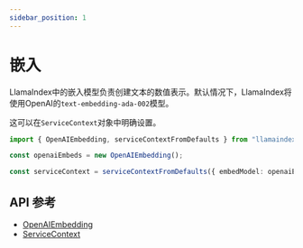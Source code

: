 ```yaml
---
sidebar_position: 1
---
```


# 嵌入

LlamaIndex中的嵌入模型负责创建文本的数值表示。默认情况下，LlamaIndex将使用OpenAI的`text-embedding-ada-002`模型。

这可以在`ServiceContext`对象中明确设置。

```typescript
import { OpenAIEmbedding, serviceContextFromDefaults } from "llamaindex";

const openaiEmbeds = new OpenAIEmbedding();

const serviceContext = serviceContextFromDefaults({ embedModel: openaiEmbeds });
```

## API 参考

- [OpenAIEmbedding](../../api/classes/OpenAIEmbedding.md)
- [ServiceContext](../../api/interfaces/ServiceContext.md)
